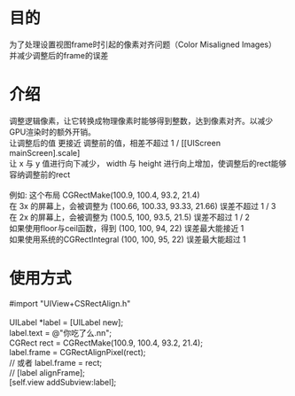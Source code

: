 # 目的
为了处理设置视图frame时引起的像素对齐问题（Color Misaligned Images）
<br>并减少调整后的frame的误差

# 介绍
调整逻辑像素，让它转换成物理像素时能够得到整数，达到像素对齐。以减少GPU渲染时的额外开销。
<br>让调整后的值 更接近 调整前的值，相差不超过 1 / [[UIScreen mainScreen].scale]
<br>让 x 与 y 值进行向下减少， width 与 height 进行向上增加，使调整后的rect能够容纳调整前的rect
<br>
<br>例如: 这个布局      CGRectMake(100.9,  100.4,  93.2,  21.4)
<br>     在 3x 的屏幕上，会被调整为 (100.66, 100.33, 93.33, 21.66)  误差不超过 1 / 3
<br>     在 2x 的屏幕上，会被调整为 (100.5,  100,    93.5,  21.5)   误差不超过 1 / 2
<br>如果使用floor与ceil函数，得到   (100,    100,    94,    22)     误差最大能接近 1
<br>如果使用系统的CGRectIntegral   (100,    100,    95,    22)     误差最大能超过 1

# 使用方式

#import "UIView+CSRectAlign.h"
<br>
<br>UILabel *label = [UILabel new];
<br>label.text = @"你吃了么.nn";
<br>CGRect rect  = CGRectMake(100.9, 100.4, 93.2, 21.4);
<br>label.frame = CGRectAlignPixel(rect);
<br>// 或者 label.frame = rect;
<br>//     [label alignFrame];
<br>[self.view addSubview:label];
